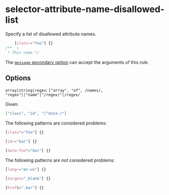 # selector-attribute-name-disallowed-list

Specify a list of disallowed attribute names.

<!-- prettier-ignore -->
```css
    [class~="foo"] {}
/**  ↑
 * This name */
```

The [`message` secondary option](https://github.com/stylelint/stylelint/tree/15.10.3/docsuser-guideconfigure.md#message) can accept the arguments of this rule.

## Options

`array|string|regex`: `["array", "of", /names/, "regex"]|"name"|"/regex/"|/regex/`

Given:

```json
["class", "id", "/^data-/"]
```

The following patterns are considered problems:

<!-- prettier-ignore -->
```css
[class*="foo"] {}
```

<!-- prettier-ignore -->
```css
[id~="bar"] {}
```

<!-- prettier-ignore -->
```css
[data-foo*="bar"] {}
```

The following patterns are _not_ considered problems:

<!-- prettier-ignore -->
```css
[lang~="en-us"] {}
```

<!-- prettier-ignore -->
```css
[target="_blank"] {}
```

<!-- prettier-ignore -->
```css
[href$=".bar"] {}
```
